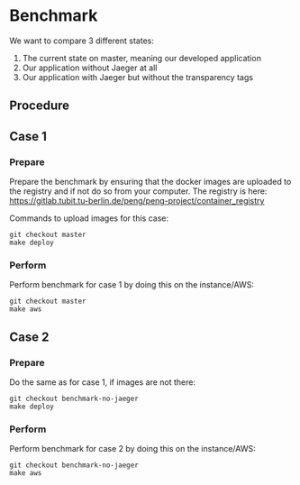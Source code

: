 # Benchmark

We want to compare 3 different states:
1. The current state on master, meaning our developed application
2. Our application without Jaeger at all
3. Our application with Jaeger but without the transparency tags

## Procedure

## Case 1

### Prepare
Prepare the benchmark by ensuring that the docker images are uploaded to the
registry and if not do so from your computer. The registry is here:
https://gitlab.tubit.tu-berlin.de/peng/peng-project/container_registry

Commands to upload images for this case:
```
git checkout master
make deploy
```

### Perform
Perform benchmark for case 1 by doing this on the instance/AWS:
```
git checkout master
make aws
```


## Case 2

### Prepare
Do the same as for case 1, if images are not there:
```
git checkout benchmark-no-jaeger
make deploy
```

### Perform
Perform benchmark for case 2 by doing this on the instance/AWS:
```
git checkout benchmark-no-jaeger
make aws
```
